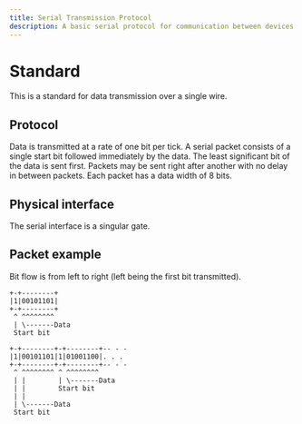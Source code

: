 ```yaml
---
title: Serial Transmission Protocol
description: A basic serial protocol for communication between devices.
---
```


# Standard
This is a standard for data transmission over a single wire.

## Protocol
Data is transmitted at a rate of one bit per tick. A serial packet consists of a single start bit followed immediately by the data. The least significant bit of the data is sent first. Packets may be sent right after another with no delay in between packets. Each packet has a data width of 8 bits.

## Physical interface
The serial interface is a singular gate.

## Packet example
Bit flow is from left to right (left being the first bit transmitted).
```
+-+--------+
|1|00101101|
+-+--------+
 ^ ^^^^^^^^
 | \-------Data
 Start bit

+-+--------+-+--------+-- - -
|1|00101101|1|01001100|. . .
+-+--------+-+--------+-- - -
 ^ ^^^^^^^^ ^ ^^^^^^^^
 | |        | \-------Data
 | |        Start bit
 | |
 | \-------Data
 Start bit
```
